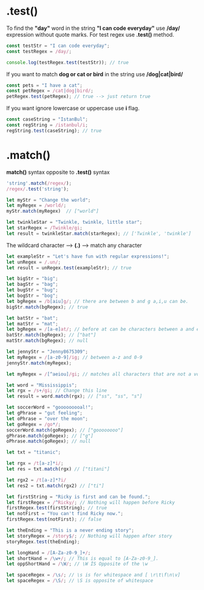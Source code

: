 # .test()

To find the **"day"** word in the string **"I can code everyday"** use **/day/** expression without quote marks. For test regex use **.test()** method.


```javascript
const testStr = "I can code everyday";
const testRegex = /day/;

console.log(testRegex.test(testStr)); // true
```


If you want to match **dog or cat or bird** in the string use **/dog|cat|bird/**

```javascript
const pets = "I have a cat";
const petRegex = /cat|dog|bird/;
petRegex.test(petRegex); // true --> just return true
```

If you want ignore lowercase or uppercase use **i** flag.

```javascript
const caseString = "IstanBul";
const regString = /istanbul/i;
regString.test(caseString); // true
```


# .match()

**match()** syntax opposite to **.test()** syntax

```javascript
'string'.match(/regex/);
/regex/.test('string');
```

```javascript
let myStr = "Change the world";
let myRegex = /world/;
myStr.match(myRegex)  // ["world"]
```
```javascript
let twinkleStar = "Twinkle, twinkle, little star";
let starRegex = /Twinkle/gi;
let result = twinkleStar.match(starRegex); // ['Twinkle', 'twinkle']
```

The wildcard character --> **(.)**  --> match any character

```javascript
let exampleStr = "Let's have fun with regular expressions!";
let unRegex = /.un/;
let result = unRegex.test(exampleStr); // true
```

```javascript
let bigStr = "big";
let bagStr = "bag";
let bugStr = "bug";
let bogStr = "bog";
let bgRegex = /b[aiu]g/; // there are between b and g a,i,u can be.
bigStr.match(bgRegex); // true
```

```javascript
let batStr = "bat";
let matStr = "mat";
let bgRegex = /[a-e]at/; // before at can be characters between a and e.
batStr.match(bgRegex); // ["bat"]
matStr.match(bgRegex); // null
```

```javascript
let jennyStr = "Jenny8675309";
let myRegex = /[a-z0-9]/ig; // between a-z and 0-9
jennyStr.match(myRegex);
```
```javascript
let myRegex = /[^aeiou]/gi; // matches all characters that are not a vowel
```

```javascript
let word = "Mississippis";
let rgx = /s+/gi; // Change this line
let result = word.match(rgx); // ["ss", "ss", "s"]
```
```javascript
let soccerWord = "gooooooooal!";
let gPhrase = "gut feeling";
let oPhrase = "over the moon";
let goRegex = /go*/;
soccerWord.match(goRegex); // ["goooooooo"]
gPhrase.match(goRegex); // ["g"]
oPhrase.match(goRegex); // null
```

```javascript
let txt = "titanic";

let rgx = /t[a-z]*i/;
let res = txt.match(rgx) // ["titani"]

let rgx2 = /t[a-z]*?i/
let res2 = txt.match(rgx2) // ["ti"]
```

```javascript
let firstString = "Ricky is first and can be found.";
let firstRegex = /^Ricky/; // Nothing will happen before Ricky
firstRegex.test(firstString); // true
let notFirst = "You can't find Ricky now.";
firstRegex.test(notFirst); // false
```

```javascript
let theEnding = "This is a never ending story";
let storyRegex = /story$/; // Nothing will happen after story
storyRegex.test(theEnding);
```

```javascript
let longHand = /[A-Za-z0-9_]+/; 
let shortHand = /\w+/; // This is equal to [A-Za-z0-9_].
let oppShortHand = /\W/; // \W İS Opposite of the \w
```

```javascript
let spaceRegex = /\s/; // \s is for whitespace and [ \r\t\f\n\v] 
let spaceRegex = /\S/; // \S is opposite of whitespace
```
